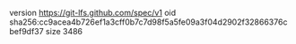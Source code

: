 version https://git-lfs.github.com/spec/v1
oid sha256:cc9acea4b726ef1a3cff0b7c7d98f5a5fe09a3f04d2902f32866376cbef9df37
size 3486

